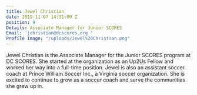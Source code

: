 ```yaml
---
title: Jewel Christian
date: 2019-11-07 14:31:00 Z
position: 9
Details: Associate Manager for Junior SCORES
Email: 'jchristian@dcscores.org '
Profile Image: "/uploads/Jewel%20Christian.png"
---
```


Jewel Christian is the Associate Manager for the Junior SCORES program at DC SCORES. She started at the organization as an Up2Us Fellow and worked her way into a full-time position. Jewel is also an assistant soccer coach at Prince William Soccer Inc., a Virginia soccer organization. She is excited to continue to grow as a soccer coach and serve the communities she grew up in.